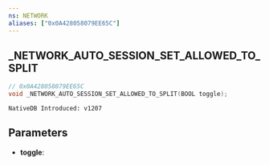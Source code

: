 ```yaml
---
ns: NETWORK
aliases: ["0x0A428058079EE65C"]
---
```

## _NETWORK_AUTO_SESSION_SET_ALLOWED_TO_SPLIT

```c
// 0x0A428058079EE65C
void _NETWORK_AUTO_SESSION_SET_ALLOWED_TO_SPLIT(BOOL toggle);
```

```
NativeDB Introduced: v1207
```

## Parameters
* **toggle**:
